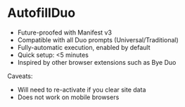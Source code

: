# AutofillDuo

* Future-proofed with Manifest v3
* Compatible with all Duo prompts (Universal/Traditional)
* Fully-automatic execution, enabled by default
* Quick setup: <5 minutes
* Inspired by other browser extensions such as Bye Duo

Caveats:
* Will need to re-activate if you clear site data
* Does not work on mobile browsers
